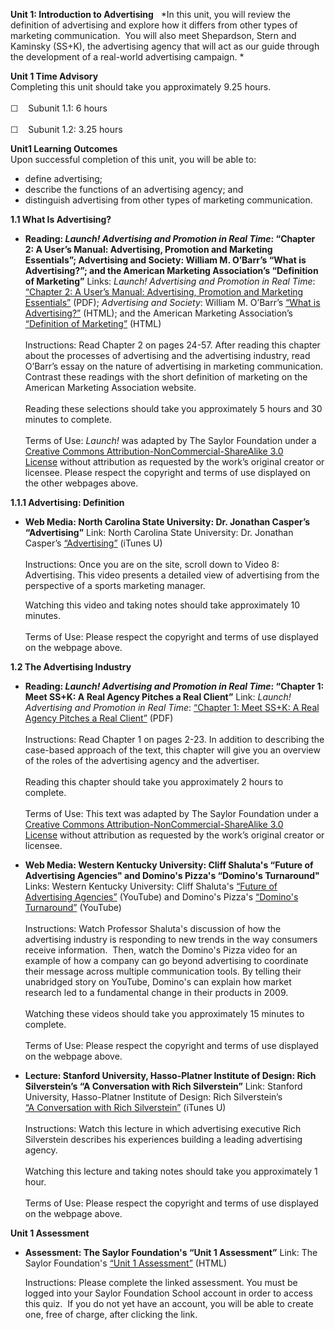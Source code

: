 **Unit 1: Introduction to Advertising** <span id="1"></span> 
*In this unit, you will review the definition of advertising and explore
how it differs from other types of marketing communication.  You will
also meet Shepardson, Stern and Kaminsky (SS+K), the advertising agency
that will act as our guide through the development of a real-world
advertising campaign. *

**Unit 1 Time Advisory**  
Completing this unit should take you approximately 9.25 hours.  
    
 ☐    Subunit 1.1: 6 hours  
    
 ☐    Subunit 1.2: 3.25 hours

**Unit1 Learning Outcomes**  
Upon successful completion of this unit, you will be able to:  
-   define advertising;
-   describe the functions of an advertising agency; and
-   distinguish advertising from other types of marketing communication.

**1.1 What Is Advertising?** <span id="1.1"></span> 
-   **Reading: *Launch! Advertising and Promotion in Real Time*:
    “Chapter 2: A User’s Manual: Advertising, Promotion and Marketing
    Essentials”; Advertising and Society: William M. O’Barr’s “What is
    Advertising?”; and the American Marketing Association’s “Definition
    of Marketing”**
    Links: *Launch! Advertising and Promotion in Real Time*: [“Chapter
    2: A User’s Manual: Advertising, Promotion and Marketing
    Essentials](http://www.saylor.org/site/textbooks/Launch!%20Advertising%20and%20Promotion%20in%20Real%20Time.pdf)[”](http://www.saylor.org/site/textbooks/Launch!%20Advertising%20and%20Promotion%20in%20Real%20Time.pdf)
    (PDF); *Advertising and Society*: William M. O’Barr’s [“What is
    Advertising?”](http://muse.jhu.edu/journals/asr/v006/6.3unit01.html)
    (HTML); and the American Marketing Association’s [“Definition of
    Marketing”](http://www.marketingpower.com/AboutAMA/Pages/DefinitionofMarketing.aspx) (HTML)  
        
     Instructions: Read Chapter 2 on pages 24-57. After reading this
    chapter about the processes of advertising and the advertising
    industry, read O’Barr’s essay on the nature of advertising in
    marketing communication. Contrast these readings with the short
    definition of marketing on the American Marketing Association
    website.  
        
     Reading these selections should take you approximately 5 hours and
    30 minutes to complete.  
        
     Terms of Use: *Launch!* was adapted by The Saylor Foundation under
    a [Creative Commons Attribution-NonCommercial-ShareAlike 3.0
    License](http://creativecommons.org/licenses/by-nc-sa/3.0/) without
    attribution as requested by the work’s original creator or licensee.
    Please respect the copyright and terms of use displayed on the other
    webpages above.

**1.1.1 Advertising: Definition** <span id="1.1.1"></span> 
-   **Web Media: North Carolina State University: Dr. Jonathan Casper’s
    “Advertising”**
    Link: North Carolina State University: Dr. Jonathan Casper’s
    [“Advertising”](http://itunes.apple.com/us/itunes-u/prt-507-advertising/id484657942?i=108187886) (iTunes
    U)  
        
     Instructions: Once you are on the site, scroll down to Video 8:
    Advertising. This video presents a detailed view of advertising from
    the perspective of a sports marketing manager.  
      
     Watching this video and taking notes should take approximately 10
    minutes.  
        
     Terms of Use: Please respect the copyright and terms of use
    displayed on the webpage above.

**1.2 The Advertising Industry** <span id="1.2"></span> 
-   **Reading: *Launch! Advertising and Promotion in Real Time*:
    “Chapter 1: Meet SS+K: A Real Agency Pitches a Real Client”**
    Link: *Launch! Advertising and Promotion in Real Time*: [“Chapter 1:
    Meet SS+K: A Real Agency Pitches a Real
    Client”](http://www.saylor.org/site/textbooks/Launch!%20Advertising%20and%20Promotion%20in%20Real%20Time.pdf)
    (PDF)  
        
     Instructions: Read Chapter 1 on pages 2-23. In addition to
    describing the case-based approach of the text, this chapter will
    give you an overview of the roles of the advertising agency and the
    advertiser.   
        
     Reading this chapter should take you approximately 2 hours to
    complete.  
        
     Terms of Use: This text was adapted by The Saylor Foundation under
    a [Creative Commons Attribution-NonCommercial-ShareAlike 3.0
    License](http://creativecommons.org/licenses/by-nc-sa/3.0/) without
    attribution as requested by the work’s original creator or licensee.

-   **Web Media: Western Kentucky University: Cliff Shaluta's “Future of
    Advertising Agencies" and Domino's Pizza's “Domino's Turnaround"**
    Links: Western Kentucky University: Cliff Shaluta's [“Future of
    Advertising
    Agencies”](http://www.youtube.com/watch?v=TJkZUSh1MxE) (YouTube) and
    Domino's Pizza's [“Domino's
    Turnaround”](http://www.youtube.com/watch?v=AH5R56jILag) (YouTube)  
        
     Instructions: Watch Professor Shaluta's discussion of how the
    advertising industry is responding to new trends in the way
    consumers receive information.  Then, watch the Domino's Pizza video
    for an example of how a company can go beyond advertising to
    coordinate their message across multiple communication tools. By
    telling their unabridged story on YouTube, Domino's can explain how
    market research led to a fundamental change in their products in
    2009.  
        
     Watching these videos should take you approximately 15 minutes to
    complete.  
        
     Terms of Use: Please respect the copyright and terms of use
    displayed on the webpage above.

-   **Lecture: Stanford University, Hasso-Platner Institute of Design:
    Rich Silverstein’s “A Conversation with Rich Silverstein”**
    Link: Stanford University, Hasso-Platner Institute of Design: Rich
    Silverstein’s [“A Conversation with Rich
    Silverstein”](http://itunes.apple.com/us/podcast/a-conversation-advertising/id388055541?i=86217145) (iTunes
    U)  
        
     Instructions: Watch this lecture in which advertising executive
    Rich Silverstein describes his experiences building a leading
    advertising agency.  
        
     Watching this lecture and taking notes should take you
    approximately 1 hour.  
        
     Terms of Use: Please respect the copyright and terms of use
    displayed on the webpage above.

**Unit 1 Assessment** <span id="1.3"></span> 
-   **Assessment: The Saylor Foundation's “Unit 1 Assessment”**
    Link: The Saylor Foundation's [“Unit 1
    Assessment”](http://school.saylor.org/mod/quiz/view.php?id=1057) (HTML)  
      
     Instructions: Please complete the linked assessment. You must be
    logged into your Saylor Foundation School account in order to access
    this quiz.  If you do not yet have an account, you will be able to
    create one, free of charge, after clicking the link. 


